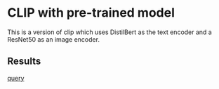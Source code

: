 

# CLIP with pre-trained model 

This is a version of clip which uses DistilBert as the text encoder and a ResNet50 as an image encoder.

## Results 

[query](assets/clip.png)
